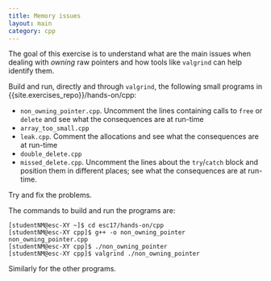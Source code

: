 ```yaml
---
title: Memory issues
layout: main
category: cpp
---
```


The goal of this exercise is to understand what are the main issues
when dealing with _owning_ raw pointers and how tools like `valgrind`
can help identify them.

Build and run, directly and through `valgrind`, the following small
programs in {{site.exercises_repo}}/hands-on/cpp:

* `non_owning_pointer.cpp`. Uncomment the lines containing calls to
  `free` or `delete` and see what the consequences are at run-time
* `array_too_small.cpp`
* `leak.cpp`. Comment the allocations and see what the consequences
  are at run-time
* `double_delete.cpp`
* `missed_delete.cpp`. Uncomment the lines about the `try`/`catch`
  block and position them in different places; see what the
  consequences are at run-time.

Try and fix the problems.

The commands to build and run the programs are:

    [studentNM@esc-XY ~]$ cd esc17/hands-on/cpp
    [studentNM@esc-XY cpp]$ g++ -o non_owning_pointer non_owning_pointer.cpp
    [studentNM@esc-XY cpp]$ ./non_owning_pointer
    [studentNM@esc-XY cpp]$ valgrind ./non_owning_pointer

Similarly for the other programs.
